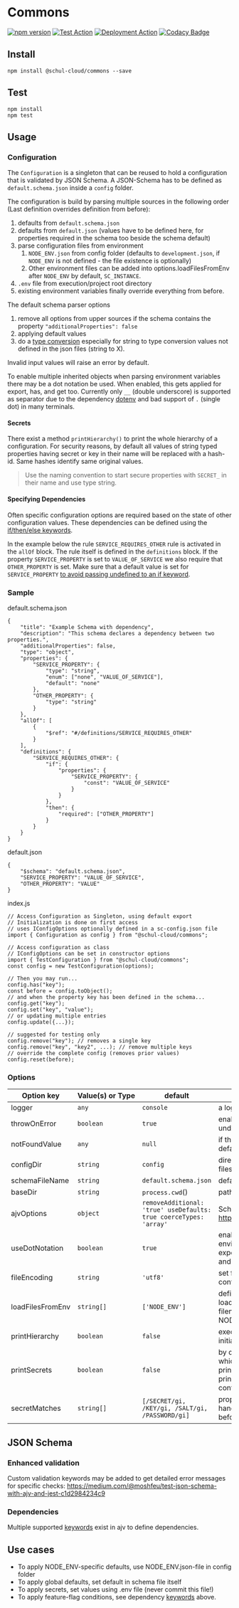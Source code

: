 # Commons

[![npm version](https://badge.fury.io/js/%40schul-cloud%2Fcommons.svg)](https://www.npmjs.com/package/@schul-cloud/commons)
[![Test Action](https://github.com/schul-cloud/commons/workflows/Test/badge.svg)](https://github.com/schul-cloud/commons/actions)
[![Deployment Action](https://github.com/schul-cloud/commons/workflows/Build%20and%20Publish/badge.svg)](https://github.com/schul-cloud/commons/actions)
[![Codacy Badge](https://api.codacy.com/project/badge/Grade/fd0d792b16a342a69df80cc4e96ef1f8)](https://www.codacy.com/manual/schul-cloud/commons?utm_source=github.com&utm_medium=referral&utm_content=schul-cloud/commons&utm_campaign=Badge_Grade)

<!--
[![Build Status][travis-image]][travis-url]
[![Dependency Status][daviddm-image]][daviddm-url]
[![Coverage percentage][coveralls-image]][coveralls-url]
[![experimental](http://badges.github.io/stability-badges/dist/experimental.svg)](http://github.com/badges/stability-badges)
-->

## Install

    npm install @schul-cloud/commons --save

## Test

    npm install
    npm test

## Usage

### Configuration

The `Configuration` is a singleton that can be reused to hold a configuration that is validated by JSON Schema. A JSON-Schema has to be defined as `default.schema.json` inside a `config` folder.

The configuration is build by parsing multiple sources in the following order (Last definition overrides definition from before):

1. defaults from `default.schema.json`
2. defaults from `default.json` (values have to be defined here, for properties required in the schema too beside the schema default)
3. parse configuration files from environment
   1. `NODE_ENV.json` from config folder (defaults to `development.json`, if `NODE_ENV` is not defined - the file existence is optionally)
   2. Other environment files can be added into options.loadFilesFromEnv after `NODE_ENV` by default, `SC_INSTANCE`.
4. `.env` file from execution/project root directory
5. existing environment variables finally override everything from before.

The default schema parser options

1. remove all options from upper sources if the schema contains the property `"additionalProperties": false`
2. applying default values
3. do a [type conversion](https://ajv.js.org/coercion.html) especially for string to type conversion values not defined in the json files (string to X).

Invalid input values will raise an error by default.

To enable multiple inherited objects when parsing environment variables there may be a dot notation be used. When enabled, this gets applied for export, has, and get too. Currently only `__` (double underscore) is supported as separator due to the dependency [dotenv](https://www.npmjs.com/package/dotenv#should-i-have-multiple-env-files) and bad support of `.` (single dot) in many terminals.

#### Secrets

There exist a method `printHierarchy()` to print the whole hierarchy of a configuration. For security reasons, by default all values of string typed properties having secret or key in their name will be replaced with a hash-id. Same hashes identify same original values.

> Use the naming convention to start secure properties with `SECRET_` in their name and use type string.

#### Specifying Dependencies

Often specific configuration options are required based on the state of other configuration values.
These dependencies can be defined using the [if/then/else keywords](https://github.com/epoberezkin/ajv/blob/master/KEYWORDS.md#ifthenelse).

In the example below the rule `SERVICE_REQUIRES_OTHER` rule is activated in the `allOf` block.
The rule itself is defined in the `definitions` block.
If the property `SERVICE_PROPERTY` is set to `VALUE_OF_SERVICE` we also require that `OTHER_PROPERTY` is set.
Make sure that a default value is set for `SERVICE_PROPERTY` [to avoid passing undefined to an if keyword](https://github.com/epoberezkin/ajv/issues/913).

### Sample

default.schema.json

    {
        "title": "Example Schema with dependency",
        "description": "This schema declares a dependency between two properties.",
        "additionalProperties": false,
        "type": "object",
        "properties": {
            "SERVICE_PROPERTY": {
                "type": "string",
                "enum": ["none", "VALUE_OF_SERVICE"],
                "default": "none"
            },
            "OTHER_PROPERTY": {
                "type": "string"
            }
        },
        "allOf": [
            {
                "$ref": "#/definitions/SERVICE_REQUIRES_OTHER"
            }
        ],
        "definitions": {
            "SERVICE_REQUIRES_OTHER": {
                "if": {
                    "properties": {
                        "SERVICE_PROPERTY": {
                            "const": "VALUE_OF_SERVICE"
                        }
                    }
                },
                "then": {
                    "required": ["OTHER_PROPERTY"]
                }
            }
        }
    }

default.json

    {
        "$schema": "default.schema.json",
        "SERVICE_PROPERTY": "VALUE_OF_SERVICE",
        "OTHER_PROPERTY": "VALUE"
    }

index.js

    // Access Configuration as Singleton, using default export
    // Initialization is done on first access
    // uses IConfigOptions optionally defined in a sc-config.json file
    import { Configuration as config } from "@schul-cloud/commons";

    // Access configuration as class
    // IConfigOptions can be set in constructor options
    import { TestConfiguration } from "@schul-cloud/commons";
    const config = new TestConfiguration(options);

    // Then you may run...
    config.has("key");
    const before = config.toObject();
    // and when the property key has been defined in the schema...
    config.get("key");
    config.set("key", "value");
    // or updating multiple entries
    config.update({...});

    // suggested for testing only
    config.remove("key"); // removes a single key
    config.remove("key", "key2", ...); // remove multiple keys
    // override the complete config (removes prior values)
    config.reset(before);

### Options

| Option&nbsp;key  | Value(s)&nbsp;or&nbsp;Type | default                                                           | Description                                                                                                                                                                                   |
| ---------------- | -------------------------- | ----------------------------------------------------------------- | --------------------------------------------------------------------------------------------------------------------------------------------------------------------------------------------- |
| logger           | `any`                      | `console`                                                         | a logger instance                                                                                                                                                                             |
| throwOnError     | `boolean`                  | `true`                                                            | enable throwing an error when an undefined configuration value is requested                                                                                                                   |
| notFoundValue    | `any`                      | `null`                                                            | if throwOnError is not set true, an alternate default value may returned                                                                                                                      |
| configDir        | `string`                   | `config`                                                          | directory where schema and configuration files are located                                                                                                                                    |
| schemaFileName   | `string`                   | `default.schema.json`                                             | default schema file name                                                                                                                                                                      |
| baseDir          | `string`                   | `process.cwd`()                                                   | path to folder where configDir is located                                                                                                                                                     |
| ajvOptions       | `object`                   | `removeAdditional: 'true' useDefaults: true coerceTypes: 'array'` | Schema Parser Options, see <https://github.com/epoberezkin/ajv#options>                                                                                                                       |
| useDotNotation   | `boolean`                  | `true`                                                            | enables dot notation for parsing environment variables (not json files!) and exporting the current config using has, get, and toObject.                                                       |
| fileEncoding     | `string`                   | `'utf8'`                                                          | set file encoding for imported schema and configuration files                                                                                                                                 |
| loadFilesFromEnv | `string[]`                 | `['NODE_ENV']`                                                    | defines the order of configuration files loaded by specified environment values filename must have json extension like NODE_ENV.json                                                          |
| printHierarchy   | `boolean`                  | `false`                                                           | executes printHierarchy() right after initialization                                                                                                                                          |
| printSecrets     | `boolean`                  | `false`                                                           | by default, secrets are replaced by hashes which are equal for same values using printHierarchy function. Set this `true` to print configuration values of keys containing `secret` or `key`. |
| secretMatches    | `string[]`                 | `[/SECRET/gi, /KEY/gi, /SALT/gi, /PASSWORD/gi]`                   | properties matching these expressions are handled as secrets and will be hashed before printing                                                                                               |

## JSON Schema

### Enhanced validation

Custom validation keywords may be added to get detailed error messages for specific checks:
<https://medium.com/@moshfeu/test-json-schema-with-ajv-and-jest-c1d2984234c9>

### Dependencies

Multiple supported [keywords](https://github.com/epoberezkin/ajv/blob/master/KEYWORDS.md#keywords) exist in ajv to define dependencies.

## Use cases

- To apply NODE_ENV-specific defaults, use NODE_ENV.json-file in config folder
- To apply global defaults, set default in schema file itself
- To apply secrets, set values using .env file (never commit this file!)
- To apply feature-flag conditions, see dependency [keywords](https://github.com/epoberezkin/ajv/blob/master/KEYWORDS.md#keywords) above.
